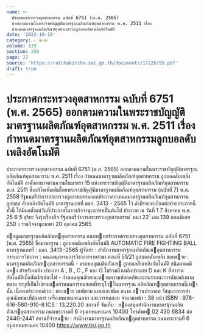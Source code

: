 ```yaml
---
name: >-
  ประกาศกระทรวงอุตสาหกรรม ฉบับที่ 6751 (พ.ศ. 2565)
  ออกตามความในพระราชบัญญัติมาตรฐานผลิตภัณฑ์อุตสาหกรรม พ.ศ. 2511 เรื่อง
  กำหนดมาตรฐานผลิตภัณฑ์อุตสาหกรรมลูกบอลดับเพลิงอัตโนมัติ
date: '2022-10-19'
category: ง พิเศษ
volume: 139
section: 250
page: 22
source: 'https://ratchakitcha.soc.go.th/documents/17226795.pdf'
draft: true
---
```


# ประกาศกระทรวงอุตสาหกรรม ฉบับที่ 6751 (พ.ศ. 2565) ออกตามความในพระราชบัญญัติมาตรฐานผลิตภัณฑ์อุตสาหกรรม พ.ศ. 2511 เรื่อง กำหนดมาตรฐานผลิตภัณฑ์อุตสาหกรรมลูกบอลดับเพลิงอัตโนมัติ

ประกาศกระทรวงอุตสาหกรรม ฉบับที่ 6751 (พ.ศ. 2565) ออกตามความในพระราชบัญญัติมาตรฐานผลิตภัณฑ์อุตสาหกรรม พ.ศ. 2511 เรื่อง กำหนดมาตรฐานผลิตภัณฑ์อุตสาหกรรม ลูกบอลดับเพลิงอัตโนมัติ อาศัยอานาจตามความในมาตรา 15 แห่งพระราชบัญญัติมาตรฐานผลิตภัณฑ์อุตสาหกรรม พ.ศ. 2511 ซึ่งแก้ไขเพิ่มเติมโดยพระราชบัญญัติมาตรฐานผลิตภัณฑ์อุตสาหกรรม (ฉบับที่ 7) พ.ศ. 2558 รัฐมนตรีว่าการกระทรวงอุตสาหกรรมออกประกาศกาหนดมาตรฐานผลิตภัณฑ์อุตสาหกรรม ลูกบอล ดับเพลิงอัตโนมัติ มาตรฐานเลขที่ มอก. 3413 - 2565 ไว้ ดังมีรายละเอียดต่อท้ายประกาศนี้ ทั้งนี้ ให้มีผลตั้งแต่วันที่ประกาศในราชกิจจานุเบกษาเป็นต้นไป ประกาศ ณ วันที่ 1 7 สิงหาคม พ.ศ. 25 6 5 สุริยะ จึงรุ่งเรืองกิจ รัฐมนตรีว่าการกระทรวงอุตสาหกรรม ้ หนา 22 ่ เลม 139 ตอนพิเศษ 250 ง ราชกิจจานุเบกษา 20 ตุลาคม 2565

ขอมูลมาตรฐานผลิตภัณฑอุตสาหกรรม แนบทายประกาศกระทรวงอุตสาหกรรม ฉบับที่ 6751 (พ.ศ. 2565) ชื่อมาตรฐาน : ลูกบอลดับเพลิงอัตโนมัติ AUTOMATIC FIRE FIGHTING BALL มาตรฐานเลขที่ : มอก. 3413−2565 ผู้จัดทํา : สํานักงานมาตรฐานผลิตภัณฑอุตสาหกรรม กรรมการวิชาการ : คณะอนุกรรมการวิชาการรายสาขา คณะที่ 51/21 ลูกบอลดับเพลิง ขอบขาย : มาตรฐานผลิตภัณฑอุตสาหกรรมนี้ - ครอบคลุมผลิตภัณฑ ลูกบอลดับเพลิงอัตโนมัติ ชนิดผงเคมีแหง สําหรับเพลิง ประเภท A , B , C , F และ G ไม่รวมถึงเพลิงประเภท D และ K ที่ทํางาน อัตโนมัติเมื่อสัมผัสเปลวไฟ - กําหนดคุณลักษณะดานความปลอดภัยและสมรรถนะการดับเพลิงตามขนาด ระบุที่เป็นไปตามขอกําหนดการทดสอบที่ระบุไวในมาตรฐาน ผลิตภัณฑอุตสาหกรรมนี้เทานั้น เนื้อหาประกอบด้วย : ขอบขาย บทนิยาม แบบและชนิด ขนาด สวนประกอบ วัสดุและการทํา คุณลักษณะที่ต้องการ เครื่องหมายและฉลาก และการทดสอบ จํานวนหน้า : 38 หน้า ISBN : 978-616-580-910-8 ICS : 13.220.20 สถานที่ จัดเก็บ : หองสมุดสํานักงานมาตรฐานผลิตภัณฑอุตสาหกรรม ถนนพระรามที่ 6 กรุงเทพมหานคร 10400 โทรศัพท 02 430 6834 ต่อ 2440-2441 สถานที่จําหนาย : สํานักงานมาตรฐานผลิตภัณฑอุตสาหกรรม ถนนพระรามที่ 6 กรุงเทพมหานคร 10400 https://www.tisi.go.th
